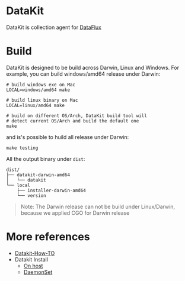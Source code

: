 # DataKit

DataKit is collection agent for [DataFlux](https://dataflux.cn/)

# Build

DataKit is designed to be build across Darwin, Linux and Windows. For example, you can build windows/amd64 release under Darwin:

```shell
# build windows exe on Mac
LOCAL=windows/amd64 make

# build linux binary on Mac
LOCAL=linux/amd64 make

# build on different OS/Arch, DataKit build tool will
# detect current OS/Arch and build the default one
make
```

and is's possible to huild all release under Darwin:

```shell
make testing
```

All the output binary under `dist`:

```
dist/
├── datakit-darwin-amd64
│   └── datakit
└── local
    ├── installer-darwin-amd64
    └── version
```

> Note: The Darwin release can not be build under Linux/Darwin, because we applied CGO for Darwin release

# More references

- [Datakit-How-TO](https://www.yuque.com/dataflux/datakit/datakit-how-to)
- Datakit Install
	- [On host](https://www.yuque.com/dataflux/datakit/datakit-install)
	- [DaemonSet](https://www.yuque.com/dataflux/datakit/datakit-daemonset-deploy)
